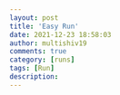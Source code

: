```yaml
---
layout: post
title: 'Easy Run'
date: 2021-12-23 18:58:03
author: multishiv19
comments: true
category: [runs]
tags: [Run]
description: 
---
```


<div width='100%' class='strava-embed-placeholder' data-embed-type='activity' data-embed-id='6417366050'></div>
<script src='https://strava-embeds.com/embed.js'></script>
